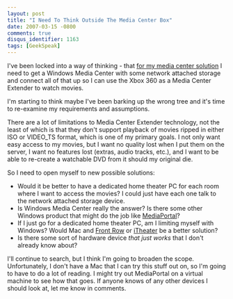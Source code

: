 ```yaml
---
layout: post
title: "I Need To Think Outside The Media Center Box"
date: 2007-03-15 -0800
comments: true
disqus_identifier: 1163
tags: [GeekSpeak]
---
```

I've been locked into a way of thinking - that [for my media center
solution](/archive/2007/03/15/vista-ultimate-media-center-in-virtual-pc-form-not.aspx)
I need to get a Windows Media Center with some network attached storage
and connect all of that up so I can use the Xbox 360 as a Media Center
Extender to watch movies.

 I'm starting to think maybe I've been barking up the wrong tree and
it's time to re-examine my requirements and assumptions.

 There are a lot of limitations to Media Center Extender technology, not
the least of which is that they don't support playback of movies ripped
in either ISO or VIDEO_TS format, which is one of my primary goals. I
not only want easy access to my movies, but I want no quality lost when
I put them on the server, I want no features lost (extras, audio tracks,
etc.), and I want to be able to re-create a watchable DVD from it should
my original die.

 So I need to open myself to new possible solutions:

-   Would it be better to have a dedicated home theater PC for each room
    where I want to access the movies? I could just have each one talk
    to the network attached storage device.
-   Is Windows Media Center really the answer? Is there some other
    Windows product that might do the job like
    [MediaPortal](http://www.team-mediaportal.com/)?
-   If I just go for a dedicated home theater PC, am I limiting myself
    with Windows? Would Mac and [Front
    Row](http://www.apple.com/imac/frontrow.html) or
    [iTheater](http://www.itheaterproject.com/index.php) be a better
    solution?
-   Is there some sort of hardware device *that just works* that I don't
    already know about?


 I'll continue to search, but I think I'm going to broaden the scope.
Unfortunately, I don't have a Mac that I can try this stuff out on, so
I'm going to have to do a lot of reading. I might try out MediaPortal on
a virtual machine to see how that goes. If anyone knows of any other
devices I should look at, let me know in comments.
